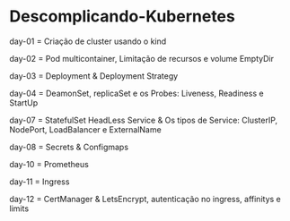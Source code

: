 # Descomplicando-Kubernetes

day-01 = Criação de cluster usando o kind

day-02 = Pod multicontainer, Limitação de recursos e volume EmptyDir

day-03 = Deployment & Deployment Strategy

day-04 = DeamonSet, replicaSet e os Probes: Liveness, Readiness e StartUp

day-07 = StatefulSet HeadLess Service & Os tipos de Service: ClusterIP, NodePort, LoadBalancer e ExternalName

day-08 = Secrets & Configmaps

day-10 = Prometheus

day-11 = Ingress

day-12 = CertManager & LetsEncrypt, autenticação no ingress, affinitys e limits
